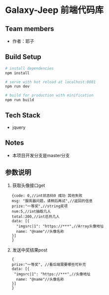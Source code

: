 # Galaxy-Jeep 前端代码库

## Team members
* 作者：耶子

## Build Setup
``` bash
# install dependencies
npm install

# serve with hot reload at localhost:8081
npm run dev

# build for production with minification
npm run build


```

## Tech Stack
* jquery

## Notes
* 本项目开发分支是master分支

## 参数说明
1. 获取头像接口get

 ```
    {code: 0,//int状态码0 成功 其他失败
    msg: "服务器问题，请稍后再试",//返回的信息
    prize:"一等奖",//string奖项
    num:5,//int抽取几人
    total:200,//int总共几人
    data: [{
      "imgsrc|1": "https://***",//Array头像地址
      name: "@name"//头像名称
    }]
    }   
 ```

 2. 发送中奖结果post

 ```
    {
    prize:"一等奖", //看后端需要哪些可补充
    data: [{
     "imgsrc|1": "https://***",//头像地址
      name: "@name"//头像名称
    }]
    }   
 ```





